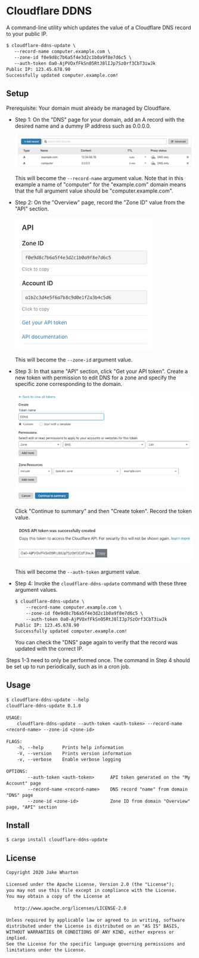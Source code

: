 Cloudflare DDNS
===============

A command-line utility which updates the value of a Cloudflare DNS record to your public IP.

```
$ cloudflare-ddns-update \
   --record-name computer.example.com \
   --zone-id f0e9d8c7b6a5f4e3d2c1b0a9f8e7d6c5 \
   --auth-token Oa0-AjPVOxfFkSn05RtJ8lIJp7SzOrf3CbT3iwJk
Public IP: 123.45.678.90
Successfully updated computer.example.com!
```


Setup
-----

Prerequisite: Your domain must already be managed by Cloudflare.

 * Step 1: On the "DNS" page for your domain, add an A record with the desired name and a dummy IP
   address such as 0.0.0.0.
   
   ![Example A record for "computer"](images/dns.png)
   
   This will become the `--record-name` argument value. Note that in this example a name of
   "computer" for the "example.com" domain means that the full argument value should be
   "computer.example.com".
   
 * Step 2: On the "Overview" page, record the "Zone ID" value from the "API" section.
 
   ![Example of the Zone ID](images/api.png)
   
   This will become the `--zone-id` argument value.

 * Step 3: In that same "API" section, click "Get your API token". Create a new token with
   permission to edit DNS for a zone and specify the specific zone corresponding to the domain.
 
   ![Example API token configuration](images/token-configuration.png)
   
   Click "Continue to summary" and then "Create token". Record the token value.
   
   ![Example token value](images/token-value.png)
   
   This will become the `--auth-token` argument value.
   
 * Step 4: Invoke the `cloudflare-ddns-update` command with these three argument values.
 
   ```
   $ cloudflare-ddns-update \
       --record-name computer.example.com \
       --zone-id f0e9d8c7b6a5f4e3d2c1b0a9f8e7d6c5 \
       --auth-token Oa0-AjPVOxfFkSn05RtJ8lIJp7SzOrf3CbT3iwJk
   Public IP: 123.45.678.90
   Successfully updated computer.example.com!
   ```
   
   You can check the "DNS" page again to verify that the record was updated with the correct IP.

Steps 1-3 need to only be performed once. The command in Step 4 should be set up to run
periodically, such as in a cron job.


Usage
-----

```
$ cloudflare-ddns-update --help
cloudflare-ddns-update 0.1.0

USAGE:
    cloudflare-ddns-update --auth-token <auth-token> --record-name <record-name> --zone-id <zone-id>

FLAGS:
    -h, --help       Prints help information
    -V, --version    Prints version information
    -v, --verbose    Enable verbose logging

OPTIONS:
        --auth-token <auth-token>      API token generated on the "My Account" page
        --record-name <record-name>    DNS record "name" from domain "DNS" page
        --zone-id <zone-id>            Zone ID from domain "Overview" page, "API" section
```


Install
-------

```
$ cargo install cloudflare-ddns-update
```



License
-------

    Copyright 2020 Jake Wharton

    Licensed under the Apache License, Version 2.0 (the "License");
    you may not use this file except in compliance with the License.
    You may obtain a copy of the License at

       http://www.apache.org/licenses/LICENSE-2.0

    Unless required by applicable law or agreed to in writing, software
    distributed under the License is distributed on an "AS IS" BASIS,
    WITHOUT WARRANTIES OR CONDITIONS OF ANY KIND, either express or implied.
    See the License for the specific language governing permissions and
    limitations under the License.
